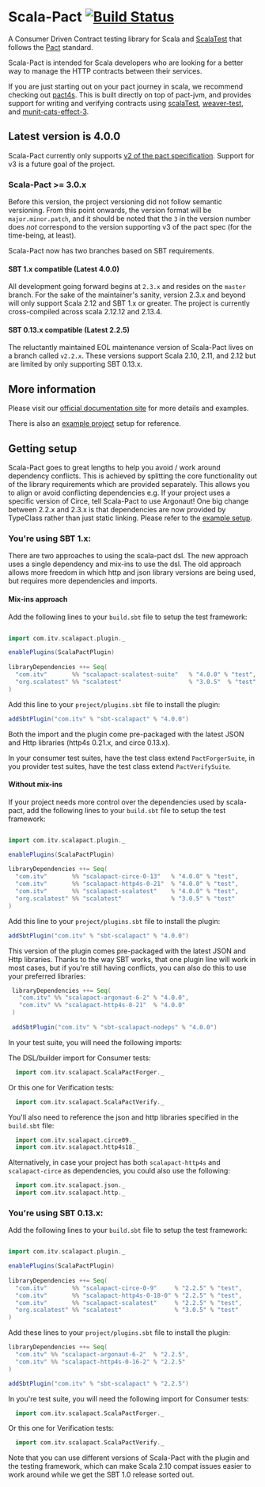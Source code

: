 # Scala-Pact [![Build Status](https://travis-ci.com/ITV/scala-pact.svg?branch=master)](https://travis-ci.com/ITV/scala-pact)

A Consumer Driven Contract testing library for Scala and [ScalaTest](http://www.scalatest.org/) that follows the [Pact](https://docs.pact.io/) standard.

Scala-Pact is intended for Scala developers who are looking for a better way to manage the HTTP contracts between their services.

If you are just starting out on your pact journey in scala, we recommend checking out [pact4s](https://github.com/jbwheatley/pact4s). This is built directly on top of pact-jvm, and provides support for writing and verifying contracts using [scalaTest](https://github.com/scalatest/scalatest), [weaver-test](https://github.com/disneystreaming/weaver-test), and [munit-cats-effect-3](https://github.com/typelevel/munit-cats-effect). 

## Latest version is 4.0.0

Scala-Pact currently only supports [v2 of the pact specification](https://github.com/pact-foundation/pact-specification/tree/version-2). Support for v3 is a future goal of the project. 

### Scala-Pact >= 3.0.x 

Before this version, the project versioning did not follow semantic versioning. From this point onwards, the version format will be `major.minor.patch`, and it should be noted that the `3` in the version number does *not* correspond to the version supporting v3 of the pact spec (for the time-being, at least).

Scala-Pact now has two branches based on SBT requirements. 

#### SBT 1.x compatible (Latest 4.0.0)

All development going forward begins at `2.3.x` and resides on the `master` branch.
For the sake of the maintainer's sanity, version 2.3.x and beyond will only support Scala 2.12 and SBT 1.x or greater. The project is currently cross-compiled across scala 2.12.12 and 2.13.4. 

#### SBT 0.13.x compatible (Latest 2.2.5)

The reluctantly maintained EOL maintenance version of Scala-Pact lives on a branch called `v2.2.x`.
These versions support Scala 2.10, 2.11, and 2.12 but are limited by only supporting SBT 0.13.x.

## More information

Please visit our [official documentation site](http://io.itv.com/scala-pact/) for more details and examples.

There is also an [example project](http://io.itv.com/scala-pact/examples/index.html) setup for reference.

## Getting setup

Scala-Pact goes to great lengths to help you avoid / work around dependency conflicts. 
This is achieved by splitting the core functionality out of the library requirements which are provided separately. This allows you to align or avoid conflicting dependencies e.g. If your project uses a specific version of Circe, tell Scala-Pact to use Argonaut!
One big change between 2.2.x and 2.3.x is that dependencies are now provided by TypeClass rather than just static linking. Please refer to the [example setup](https://github.com/ITV/scala-pact/tree/master/example).

### You're using SBT 1.x:

There are two approaches to using the scala-pact dsl. The new approach uses a single dependency and mix-ins to use the dsl. The old approach allows more freedom in which http and json library versions are being used, but requires more dependencies and imports. 

#### Mix-ins approach 

Add the following lines to your `build.sbt` file to setup the test framework:
```scala

import com.itv.scalapact.plugin._

enablePlugins(ScalaPactPlugin)
        
libraryDependencies ++= Seq(
  "com.itv"       %% "scalapact-scalatest-suite"   % "4.0.0" % "test",
  "org.scalatest" %% "scalatest"                   % "3.0.5"  % "test"
)
```

Add this line to your `project/plugins.sbt` file to install the plugin:
```scala
addSbtPlugin("com.itv" % "sbt-scalapact" % "4.0.0")
```

Both the import and the plugin come pre-packaged with the latest JSON and Http libraries (http4s 0.21.x, and circe 0.13.x). 

In your consumer test suites, have the test class extend `PactForgerSuite`, in you provider test suites, have the test class extend `PactVerifySuite`. 

#### Without mix-ins
If your project needs more control over the dependencies used by scala-pact, add the following lines to your `build.sbt` file to setup the test framework:
```scala

import com.itv.scalapact.plugin._

enablePlugins(ScalaPactPlugin)
        
libraryDependencies ++= Seq(
  "com.itv"       %% "scalapact-circe-0-13"   % "4.0.0" % "test",
  "com.itv"       %% "scalapact-http4s-0-21"  % "4.0.0" % "test",
  "com.itv"       %% "scalapact-scalatest"    % "4.0.0" % "test",
  "org.scalatest" %% "scalatest"              % "3.0.5" % "test"
)
```

Add this line to your `project/plugins.sbt` file to install the plugin:
```scala
addSbtPlugin("com.itv" % "sbt-scalapact" % "4.0.0")
```
This version of the plugin comes pre-packaged with the latest JSON and Http libraries.
Thanks to the way SBT works, that one plugin line will work in most cases, but if you're still having conflicts, you can also do this to use your preferred libraries:

```scala
 libraryDependencies ++= Seq(
   "com.itv" %% "scalapact-argonaut-6-2" % "4.0.0",
   "com.itv" %% "scalapact-http4s-0-21"  % "4.0.0"
 )
 
 addSbtPlugin("com.itv" % "sbt-scalapact-nodeps" % "4.0.0")
```

In your test suite, you will need the following imports:

The DSL/builder import for Consumer tests:
```scala
  import com.itv.scalapact.ScalaPactForger._
```
Or this one for Verification tests:
```scala
  import com.itv.scalapact.ScalaPactVerify._
``` 
You'll also need to reference the json and http libraries specified in the `build.sbt` file:
```scala
  import com.itv.scalapact.circe09._
  import com.itv.scalapact.http4s18._
```
Alternatively, in case your project has both `scalapact-http4s` and `scalapact-circe` as dependencies, you could also use the following:

```scala
  import com.itv.scalapact.json._
  import com.itv.scalapact.http._
```

### You're using SBT 0.13.x:

Add the following lines to your `build.sbt` file to setup the test framework:
```scala

import com.itv.scalapact.plugin._

enablePlugins(ScalaPactPlugin)
        
libraryDependencies ++= Seq(
  "com.itv"       %% "scalapact-circe-0-9"     % "2.2.5" % "test",
  "com.itv"       %% "scalapact-http4s-0-18-0" % "2.2.5" % "test",
  "com.itv"       %% "scalapact-scalatest"     % "2.2.5" % "test",
  "org.scalatest" %% "scalatest"               % "3.0.5" % "test"
)
```

Add these lines to your `project/plugins.sbt` file to install the plugin:
```scala
libraryDependencies ++= Seq(
  "com.itv" %% "scalapact-argonaut-6-2"  % "2.2.5",
  "com.itv" %% "scalapact-http4s-0-16-2" % "2.2.5"
)

addSbtPlugin("com.itv" % "sbt-scalapact" % "2.2.5")
```
In you're test suite, you will need the following import for Consumer tests:
```scala
  import com.itv.scalapact.ScalaPactForger._
```
Or this one for Verification tests:
```scala
  import com.itv.scalapact.ScalaPactVerify._
``` 

Note that you can use different versions of Scala-Pact with the plugin and the testing framework, which can make Scala 2.10 compat issues easier to work around while we get the SBT 1.0 release sorted out.
